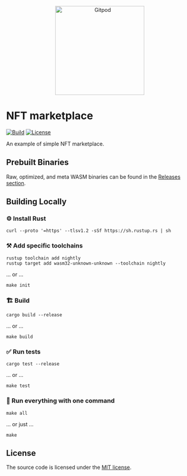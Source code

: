 <p align="center">
  <a href="https://gitpod.io/#https://github.com/gear-dapps/nft-marketplace" target="_blank">
    <img src="https://gitpod.io/button/open-in-gitpod.svg" width="240" alt="Gitpod">
  </a>
</p>

# NFT marketplace

[![Build][build_badge]][build_href]
[![License][lic_badge]][lic_href]

[build_badge]: https://github.com/gear-dapps/nft-marketplace/workflows/Build/badge.svg
[build_href]: https://github.com/gear-dapps/nft-marketplace/actions/workflows/build.yml

[lic_badge]: https://img.shields.io/badge/License-MIT-success
[lic_href]: https://github.com/gear-dapps/nft-marketplace/blob/master/LICENSE


An example of simple NFT marketplace.

## Prebuilt Binaries

Raw, optimized, and meta WASM binaries can be found in the [Releases section](https://github.com/gear-dapps/nft-marketplace/releases).

## Building Locally

### ⚙️ Install Rust

```shell
curl --proto '=https' --tlsv1.2 -sSf https://sh.rustup.rs | sh
```

### ⚒️ Add specific toolchains

```shell
rustup toolchain add nightly
rustup target add wasm32-unknown-unknown --toolchain nightly
```

... or ...

```shell
make init
```

### 🏗️ Build

```shell
cargo build --release
```

... or ...

```shell
make build
```

### ✅ Run tests

```shell
cargo test --release
```

... or ...

```shell
make test
```

### 🚀 Run everything with one command

```shell
make all
```

... or just ...

```shell
make
```

## License

The source code is licensed under the [MIT license](LICENSE).
